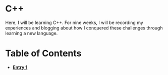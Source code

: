 # C++

Here, I will be learning C++. For nine weeks, I will be recording 
my experiences and blogging about how I conquered these challenges
through learning a new language.

# Table of Contents
* [**Entry 1**](entries/entry01-plan.md)